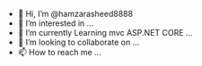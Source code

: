 - 👋 Hi, I’m @hamzarasheed8888
- 👀 I’m interested in ...
- 🌱 I’m currently Learning mvc ASP.NET CORE ...
- 💞️ I’m looking to collaborate on ...
- 📫 How to reach me ...

<!---
hamzarasheed8888/hamzarasheed8888 is a ✨ special ✨ repository because its `README.md` (this file) appears on your GitHub profile.
You can click the Preview link to take a look at your changes.
--->
